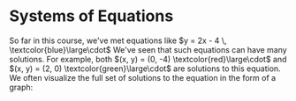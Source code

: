 # Systems of Equations

So far in this course, we've met equations like $y = 2x - 4 \, \textcolor{blue}\large\cdot$  We've seen that such equations can have many solutions.  For example, both $(x, y) = (0, -4) \textcolor{red}\large\cdot$ and $(x, y) = (2, 0) \textcolor{green}\large\cdot$ are solutions to this equation.  We often visualize the full set of solutions to the equation in the form of a graph:

<div id="calculator1" style="width: 90%; height: 300px; margin-left: auto; margin-right: auto;">
</div>

<script src="https://www.desmos.com/api/v1.6/calculator.js?apiKey=dcb31709b452b1cf9dc26972add0fda6"></script>

<script src="../../../scripts/Matrix Unit/1-systems-of-equations.js">
</script>